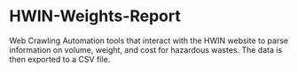 # HWIN-Weights-Report
Web Crawling Automation tools that interact with the HWIN website to parse information on volume, weight, and cost for hazardous wastes. The data is then exported to a CSV file.






